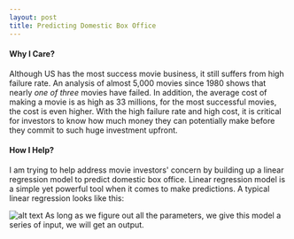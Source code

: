 ```yaml
---
layout: post
title: Predicting Domestic Box Office
---
```

#### Why I Care?
Although US has the most success movie business, it still suffers from high failure rate. An analysis of almost 5,000 movies since 1980 shows that nearly *one of three* movies have failed. In addition, the average cost of making a movie is as high as 33 millions, for the most successful movies, the cost is even higher. With the high failure rate and high cost, it is critical for investors to know how much money they can potentially make before they commit to such huge investment upfront.
#### How I Help?
I am trying to help address movie investors' concern by building up a linear regression model to predict domestic box office. Linear regression model is a simple yet powerful tool when it comes to make predictions. A typical linear regression looks like this:

   ![alt text](https://siyuan126.github.io/images/multi-regression-equation.png)
As long as we figure out all the parameters, we give this model a series of input, we will get an output. 
